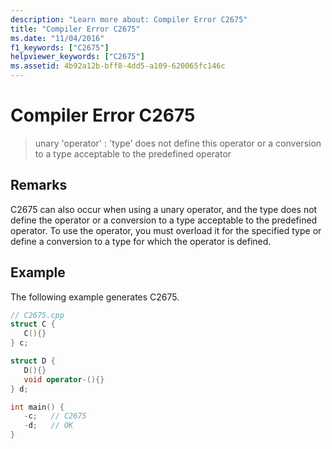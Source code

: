 ```yaml
---
description: "Learn more about: Compiler Error C2675"
title: "Compiler Error C2675"
ms.date: "11/04/2016"
f1_keywords: ["C2675"]
helpviewer_keywords: ["C2675"]
ms.assetid: 4b92a12b-bff8-4dd5-a109-620065fc146c
---
```

# Compiler Error C2675

> unary 'operator' : 'type' does not define this operator or a conversion to a type acceptable to the predefined operator

## Remarks

C2675 can also occur when using a unary operator, and the type does not define the operator or a conversion to a type acceptable to the predefined operator. To use the operator, you must overload it for the specified type or define a conversion to a type for which the operator is defined.

## Example

The following example generates C2675.

```cpp
// C2675.cpp
struct C {
   C(){}
} c;

struct D {
   D(){}
   void operator-(){}
} d;

int main() {
   -c;   // C2675
   -d;   // OK
}
```
